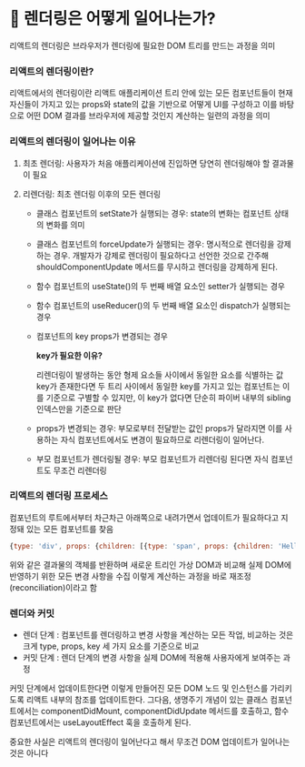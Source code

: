 # 🧐 렌더링은 어떻게 일어나는가?

리액트의 렌더링은 브라우저가 렌더링에 필요한 DOM 트리를 만드는 과정을 의미

### 리액트의 렌더링이란?

리액트에서의 렌더링이란 리액트 애플리케이션 트리 안에 있는 모든 컴포넌트들이 현재 자신들이 가지고 있는 props와 state의 값을 기반으로 어떻게 UI를 구성하고 이를 바탕으로 어떤 DOM 결과를 브라우저에 제공할 것인지 계산하는 일련의 과정을 의미

### 리액트의 렌더링이 일어나는 이유

1. 최초 렌더링: 사용자가 처음 애플리케이션에 진입하면 당연히 렌더링해야 할 결과물이 필요
2. 리렌더링: 최초 렌더링 이후의 모든 렌더링

   - 클래스 컴포넌트의 setState가 실행되는 경우: state의 변화는 컴포넌트 상태의 변화를 의미
   - 클래스 컴포넌트의 forceUpdate가 실행되는 경우: 명시적으로 렌더링을 강제하는 경우. 개발자가 강제로 렌더링이 필요하다고 선언한 것으로 간주해 shouldComponentUpdate 메서드를 무시하고 렌더링을 강제하게 된다.
   - 함수 컴포넌트의 useState()의 두 번째 배열 요소인 setter가 실행되는 경우
   - 함수 컴포넌트의 useReducer()의 두 번째 배열 요소인 dispatch가 실행되는 경우
   - 컴포넌트의 key props가 변경되는 경우

     **key가 필요한 이유?**

     리렌더링이 발생하는 동안 형제 요소들 사이에서 동일한 요소를 식별하는 값
     key가 존재한다면 두 트리 사이에서 동일한 key를 가지고 있는 컴포넌트는 이를 기준으로 구별할 수 있지만, 이 key가 없다면 단순히 파이버 내부의 sibling 인덱스만을 기준으로 판단

   - props가 변경되는 경우: 부모로부터 전달받는 값인 props가 달라지면 이를 사용하는 자식 컴포넌트에서도 변경이 필요하므로 리렌더링이 일어난다.

   - 부모 컴포넌트가 렌더링될 경우: 부모 컴포넌트가 리렌더링 된다면 자식 컴포넌트도 무조건 리렌더링

### 리액트의 렌더링 프로세스

컴포넌트의 루트에서부터 차근차근 아래쪽으로 내려가면서 업데이트가 필요하다고 지정돼 있는 모든 컴포넌트를 찾음

```jsx
{type: 'div', props: {children: [{type: 'span', props: {children: 'Hello'}}]}}
```

위와 같은 결과물의 객체를 반환하며 새로운 트리인 가상 DOM과 비교해 실제 DOM에 반영하기 위한 모든 변경 사항을 수집
이렇게 계산하는 과정을 바로 재조정(reconciliation)이라고 함

### 렌더와 커밋

- 렌더 단계 : 컴포넌트를 렌더링하고 변경 사항을 계산하는 모든 작업, 비교하는 것은 크게 type, props, key 세 가지 요소를 기준으로 비교
- 커밋 단계 : 렌더 단계의 변경 사항을 실제 DOM에 적용해 사용자에게 보여주는 과정

커밋 단계에서 업데이트한다면 이렇게 만들어진 모든 DOM 노드 및 인스턴스를 가리키도록 리액트 내부의 참조를 업데이트한다. 그다음, 생명주기 개념이 있는 클래스 컴포넌트에서는 componentDidMount, componentDidUpdate 메서드를 호출하고, 함수 컴포넌트에서는 useLayoutEffect 훅을 호출하게 된다.

중요한 사실은 리액트의 렌더링이 일어난다고 해서 무조건 DOM 업데이트가 일어나는 것은 아니다
